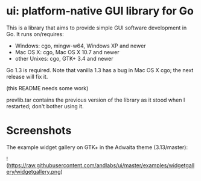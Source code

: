 # ui: platform-native GUI library for Go

This is a library that aims to provide simple GUI software development in Go. It runs on/requires:

* Windows: cgo, mingw-w64, Windows XP and newer
* Mac OS X: cgo, Mac OS X 10.7 and newer
* other Unixes: cgo, GTK+ 3.4 and newer

Go 1.3 is required. Note that vanilla 1.3 has a bug in Mac OS X cgo; the next release will fix it.

(this README needs some work)

prevlib.tar contains the previous version of the library as it stood when I restarted; don't bother using it.

# Screenshots
The example widget gallery on GTK+ in the Adwaita theme (3.13/master):

!(https://raw.githubusercontent.com/andlabs/ui/master/examples/widgetgallery/widgetgallery.png)
